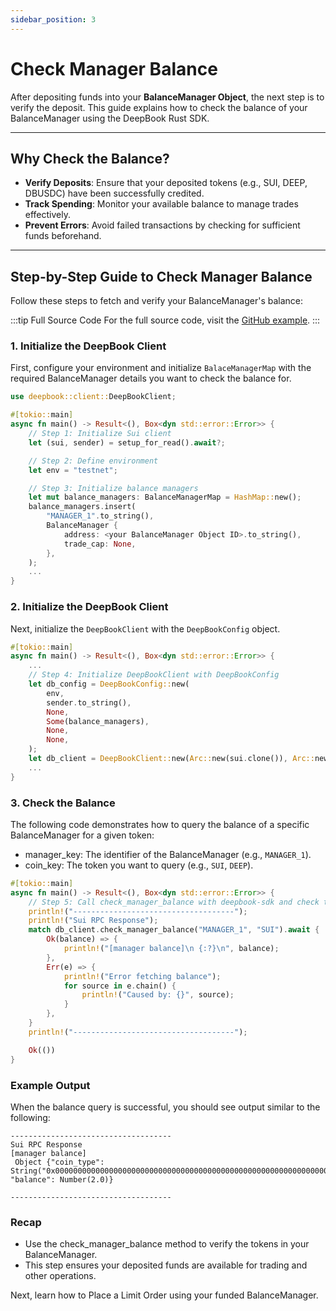 ```yaml
---
sidebar_position: 3
---
```


# Check Manager Balance

After depositing funds into your **BalanceManager Object**, the next step is to verify the deposit. This guide explains how to check the balance of your BalanceManager using the DeepBook Rust SDK.

---

## Why Check the Balance?

- **Verify Deposits**: Ensure that your deposited tokens (e.g., SUI, DEEP, DBUSDC) have been successfully credited.
- **Track Spending**: Monitor your available balance to manage trades effectively.
- **Prevent Errors**: Avoid failed transactions by checking for sufficient funds beforehand.

---

## Step-by-Step Guide to Check Manager Balance

Follow these steps to fetch and verify your BalanceManager's balance:

:::tip Full Source Code
For the full source code, visit the [GitHub example](https://github.com/styu12/deepbook-rust-sdk/blob/main/examples/check_manager_balance.rs).
:::

### 1. Initialize the DeepBook Client

First, configure your environment and initialize `BalaceManagerMap` with the required BalanceManager details you want to check the balance for.

```rust
use deepbook::client::DeepBookClient;

#[tokio::main]
async fn main() -> Result<(), Box<dyn std::error::Error>> {
    // Step 1: Initialize Sui client
    let (sui, sender) = setup_for_read().await?;

    // Step 2: Define environment
    let env = "testnet";

    // Step 3: Initialize balance managers
    let mut balance_managers: BalanceManagerMap = HashMap::new();
    balance_managers.insert(
        "MANAGER_1".to_string(),
        BalanceManager {
            address: <your BalanceManager Object ID>.to_string(),
            trade_cap: None,
        },
    );
    ...   
}
```

### 2. Initialize the DeepBook Client

Next, initialize the `DeepBookClient` with the `DeepBookConfig` object.

```rust
#[tokio::main]
async fn main() -> Result<(), Box<dyn std::error::Error>> {
    ...
    // Step 4: Initialize DeepBookClient with DeepBookConfig
    let db_config = DeepBookConfig::new(
        env,
        sender.to_string(),
        None,
        Some(balance_managers),
        None,
        None,
    );
    let db_client = DeepBookClient::new(Arc::new(sui.clone()), Arc::new(db_config));
    ...
}
```

### 3. Check the Balance

The following code demonstrates how to query the balance of a specific BalanceManager for a given token:
- manager_key: The identifier of the BalanceManager (e.g., `MANAGER_1`).
- coin_key: The token you want to query (e.g., `SUI`, `DEEP`).

```rust
#[tokio::main]
async fn main() -> Result<(), Box<dyn std::error::Error>> {
    // Step 5: Call check_manager_balance with deepbook-sdk and check the response
    println!("------------------------------------");
    println!("Sui RPC Response");
    match db_client.check_manager_balance("MANAGER_1", "SUI").await {
        Ok(balance) => {
            println!("[manager balance]\n {:?}\n", balance);
        },
        Err(e) => {
            println!("Error fetching balance");
            for source in e.chain() {
                println!("Caused by: {}", source);
            }
        },
    }
    println!("------------------------------------");

    Ok(())
}
```

### Example Output

When the balance query is successful, you should see output similar to the following:

```shell
------------------------------------
Sui RPC Response
[manager balance]
 Object {"coin_type": String("0x0000000000000000000000000000000000000000000000000000000000000002::sui::SUI"), "balance": Number(2.0)}

------------------------------------

```

### Recap
- Use the check_manager_balance method to verify the tokens in your BalanceManager.
- This step ensures your deposited funds are available for trading and other operations.

Next, learn how to Place a Limit Order using your funded BalanceManager.
